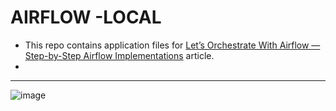 # AIRFLOW -LOCAL

- This repo contains application files for [Let’s Orchestrate With Airflow — Step-by-Step Airflow Implementations](https://medium.com/towards-artificial-intelligence/lets-orchestrate-with-airflow-step-by-step-airflow-implementations-8100d8fe58b0) article.
- 
---------------------------------------------------------------------------------------------------------------------
![image](https://user-images.githubusercontent.com/51021282/194310346-48a21492-453e-4ec3-968a-a5b0d9424691.png)

